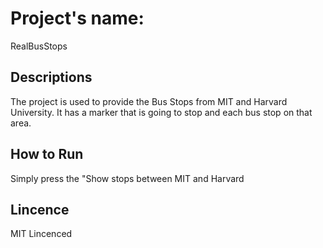 # Project's name: 
RealBusStops
## Descriptions
The project is used to provide the Bus Stops from MIT and Harvard University. It has a marker that is going to stop and each bus stop on that area.
## How to Run
Simply press the "Show stops between MIT and Harvard
## Lincence
MIT Lincenced
